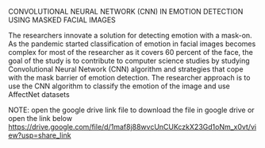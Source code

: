 CONVOLUTIONAL NEURAL NETWORK (CNN) IN EMOTION DETECTION USING MASKED FACIAL IMAGES

The researchers innovate a solution for detecting emotion with a mask-on. As the pandemic started classification of emotion in facial images becomes complex for most of the researcher as it covers 60 percent of the face, the goal of the study is to contribute to computer science studies by studying Convolutional Neural Network (CNN) algorithm and strategies that cope with the mask barrier of emotion detection. The researcher approach is to use the CNN algorithm to classify the emotion of the image and use AffectNet datasets


NOTE: open the google drive link file to download the file in google drive or open the link below
https://drive.google.com/file/d/1maf8j88wvcUnCUKczkX23Gd1oNm_x0vt/view?usp=share_link
